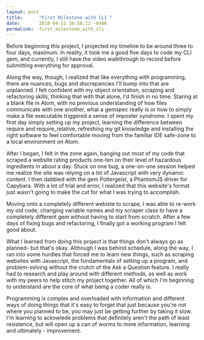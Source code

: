 ```yaml
---
layout: post
title:      "First Milestone with CLI "
date:       2018-04-11 16:56:12 -0400
permalink:  first_milestone_with_cli
---
```


Before beginning this project, I projected my timeline to be around three to four days, maximum. In reality, it took me a good five days to code my CLI gem, and currently, I still have the video walkthrough to record before submitting everything for approval. 

Along the way, though, I realized that like everything with programming, there are nuances, bugs and discrepancies I'll bump into that are unplanned. I felt confident with my object orientation, scraping and refactoring skills, thinking that with that alone, I'd finish in no time. Staring at a blank file in Atom, with no previous understanding of how files communicate with one another, what a gemspec really is or how to simply make a file executable triggered a sense of imposter syndrome. I spent my first day simply setting up my project, learning the difference between require and require_relative, refreshing my git knowledge and installing the right software to feel comfortable moving from the familiar IDE safe-zone to a local environment on Atom.   

After I began, I felt in the zone again, banging out most of my code that scraped a website rating products one-ten on their level of hazardous ingredients in about a day. Stuck on one bug, a one-on-one session helped me realize the site was relying on a lot of Javascript with very dynamic content. I then dabbled with the gem Poltergeist, a PhantomJS driver for Capybara. With a lot of trial and error, I realized that this website's format just wasn't going to make the cut for what I was trying to accomplish.  

Moving onto a completely different webiste to scrape, I was able to re-work my old code, changing variable names and my scraper class to have a completely different gem without having to start from scratch. After a few days of fixing bugs and refactoring, I finally got a working program I felt good about. 

What I learned from doing this project is that things don't always go as planned- but that's okay. Although I was behind schedule, along the way, I ran into some hurdles that forced me to learn new things, such as scraping websites with Javascript, the fundamentals of setting up a program, and problem-solving without the crutch of the Ask a Question feature. I really had to research and play around with different methods, as well as work with my peers to help stitch my project together. All of which I'm beginning to understand are the core of what being a coder really is.  

Programming is complex and overloaded with information and different ways of doing things that it's easy to forget that just because you're not where you planned to be, you may just be getting further by taking it slow. I'm learning to ackowlede problems that definitely aren't the path of least resistence, but will open up a can of worms to more information, learning and ultimately - improvement.   



